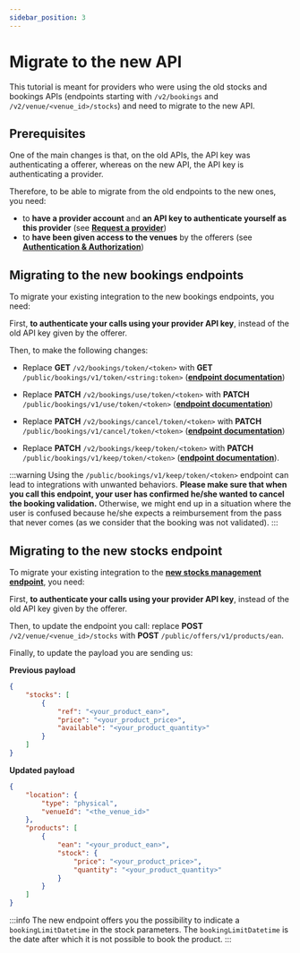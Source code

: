 ```yaml
---
sidebar_position: 3
---
```


# Migrate to the new API

This tutorial is meant for providers who were using the old stocks and bookings APIs (endpoints starting with `/v2/bookings` and `/v2/venue/<venue_id>/stocks`) and need to migrate to the new API.

## Prerequisites

One of the main changes is that, on the old APIs, the API key was authenticating a offerer, whereas on the new API, the API key is authenticating a provider.

Therefore, to be able to migrate from the old endpoints to the new ones, you need:
- to **have a provider account** and **an API key to authenticate yourself as this provider** (see [**Request a provider**](/docs/mandatory-steps/request-a-provider-account))
- to **have been given access to the venues** by the offerers (see [**Authentication & Authorization**](/docs/understanding-our-api/authentication-authorization))

## Migrating to the new bookings endpoints

To migrate your existing integration to the new bookings endpoints, you need:

First, **to authenticate your calls using your provider API key**, instead of the old API key given by the offerer.

Then, to make the following changes:
* Replace **GET** `/v2/bookings/token/<token>` with **GET** `/public/bookings/v1/token/<string:token>` ([**endpoint documentation**](/rest-api#tag/Bookings/operation/GetBookingByToken))

* Replace **PATCH** `/v2/bookings/use/token/<token>` with **PATCH** `/public/bookings/v1/use/token/<token>` ([**endpoint documentation**](/rest-api#tag/Bookings/operation/ValidateBookingByToken))

* Replace **PATCH** `/v2/bookings/cancel/token/<token>` with **PATCH** `/public/bookings/v1/cancel/token/<token>` ([**endpoint documentation**](/rest-api#tag/Bookings/operation/CancelBookingByToken))

* Replace **PATCH** `/v2/bookings/keep/token/<token>` with **PATCH** `/public/bookings/v1/keep/token/<token>` ([**endpoint documentation**](/rest-api#tag/Bookings/operation/CancelBookingValidationByToken)).

:::warning
Using the `/public/bookings/v1/keep/token/<token>` endpoint can lead to integrations with unwanted behaviors.
**Please make sure that when you call this endpoint, your user has confirmed he/she wanted to cancel the booking validation.** Otherwise, we might end up in a situation where the user is confused because he/she expects a reimbursement from the pass that never comes (as we consider that the booking was not validated).
:::

 ## Migrating to the new stocks endpoint

To migrate your existing integration to the [**new stocks management endpoint**](/rest-api#tag/Product-offer-bulk-operations/operation/PostProductOfferByEan), you need:

First, **to authenticate your calls using your provider API key**, instead of the old API key given by the offerer.

Then, to update the endpoint you call: replace **POST** `/v2/venue/<venue_id>/stocks` with **POST** `/public/offers/v1/products/ean`.

Finally, to update the payload you are sending us:

**Previous payload**
```json
{
    "stocks": [
        {
            "ref": "<your_product_ean>",
            "price": "<your_product_price>",
            "available": "<your_product_quantity>"
        }
    ]
}
```

**Updated payload**
```json
{
    "location": {
        "type": "physical",
        "venueId": "<the_venue_id>"
    },
    "products": [
        {
            "ean": "<your_product_ean>",
            "stock": {
                "price": "<your_product_price>",
                "quantity": "<your_product_quantity>"
            }
        }
    ]
}
```

:::info
The new endpoint offers you the possibility to indicate a `bookingLimitDatetime` in the stock parameters. The `bookingLimitDatetime` is the date after which it is not possible to book the product.
:::
